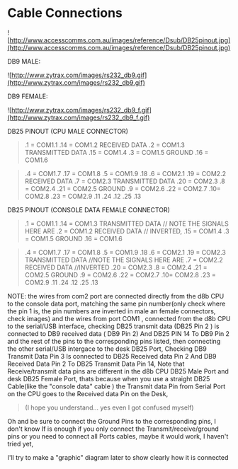 # Cable Connections #

![http://www.accesscomms.com.au/images/reference/Dsub/DB25pinout.jpg](http://www.accesscomms.com.au/images/reference/Dsub/DB25pinout.jpg)

DB9 MALE:

![http://www.zytrax.com/images/rs232_db9.gif](http://www.zytrax.com/images/rs232_db9.gif)

DB9 FEMALE:

![http://www.zytrax.com/images/rs232_db9_f.gif](http://www.zytrax.com/images/rs232_db9_f.gif)

DB25 PINOUT (CPU MALE CONNECTOR)
> .1 = COM1.1
.14 = COM1.2 RECEIVED DATA
> .2 = COM1.3 TRANSMITTED DATA
.15 = COM1.4
> .3 = COM1.5 GROUND
.16 = COM1.6

> .4 = COM1.7
.17 = COM1.8
> .5 = COM1.9
.18
> .6 = COM2.1
.19 = COM2.2 RECEIVED DATA
> .7 = COM2.3 TRANSMITTED DATA
.20 = COM2.3
> .8 = COM2.4
.21 = COM2.5 GROUND
> .9 = COM2.6
.22 = COM2.7
> .10= COM2.8
.23 = COM2.9
> .11
.24
> .12
.25
> .13

DB25 PINOUT (CONSOLE DATA FEMALE CONNECTOR)

> .1 = COM1.1
.14 = COM1.3 TRANSMITTED DATA  // NOTE THE SIGNALS HERE ARE
> .2 = COM1.2 RECEIVED    DATA  // INVERTED,
.15 = COM1.4
> .3 = COM1.5 GROUND
.16 = COM1.6

> .4 = COM1.7
.17 = COM1.8
> .5 = COM1.9
.18
> .6 = COM2.1
.19 = COM2.3 TRANSMITTED DATA //NOTE THE SIGNALS HERE ARE
> .7 = COM2.2 RECEIVED    DATA //INVERTED
.20 = COM2.3
> .8 = COM2.4
.21 = COM2.5 GROUND
> .9 = COM2.6
.22 = COM2.7
> .10= COM2.8
.23 = COM2.9
> .11
.24
> .12
.25
> .13


NOTE: the wires from com2 port are connected directly from the d8b CPU to the console data port, matching the  same pin number(only check where the pin 1 is, the pin numbers are inverted in male an female connectors, check images) and the wires from port COM1 , connected from the d8b CPU to the serial/USB interface, checking DB25  transmit data (DB25 Pin 2 ) is connected to DB9  received data ( DB9 Pin 2) And DB25 PIN 14 To DB9 Pin 2 and the rest of the pins to the corresponding pins listed, then connecting the other serial/USB intergace to the desk DB25 Port, Checking DB9 Transmit Data Pin 3 Is connected to DB25 Received data Pin 2 And DB9 Received Data Pin 2 To DB25 Transmit Data Pin 14, Note that Receive/transmit data pins are different in the d8b CPU DB25 Male Port and desk DB25 Female Port, thats because when you use a straight DB25 Cable(like the "console data" cable ) the Transmit data Pin from Serial Port on the CPU goes to the Received data Pin on the Desk,
> (I hope you understand... yes even I got confused myself)

Oh and be sure to connect the Ground Pins to the corresponding pins, I don't know If is enough if you only connect the Transmit/receive/ground pins or you need to connect all Ports cables, maybe it would work, I haven't tried yet,


I'll try to make a "graphic" diagram later to show clearly how it is connected

